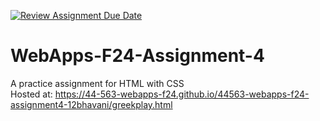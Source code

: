 [![Review Assignment Due Date](https://classroom.github.com/assets/deadline-readme-button-22041afd0340ce965d47ae6ef1cefeee28c7c493a6346c4f15d667ab976d596c.svg)](https://classroom.github.com/a/YNXypkor)
# WebApps-F24-Assignment-4
A practice assignment for HTML with CSS
<br>
Hosted at: https://44-563-webapps-f24.github.io/44563-webapps-f24-assignment4-12bhavani/greekplay.html
